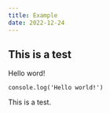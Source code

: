 ```yaml
---
title: Example
date: 2022-12-24
---
```


## This is a test
Hello word!

```
console.log('Hello world!')
```

This is a test.
